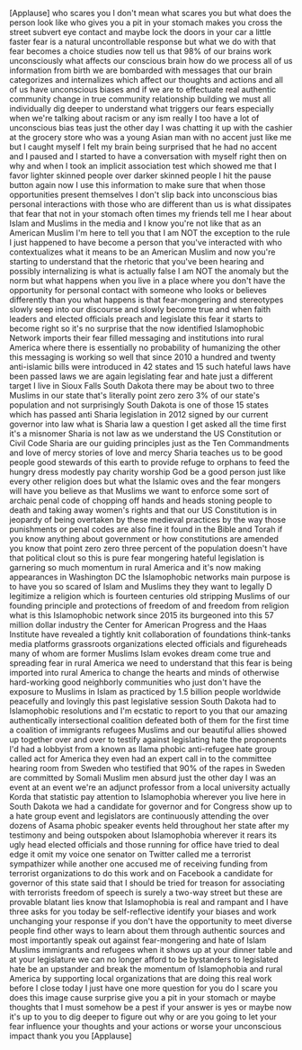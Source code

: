 
[Applause]
who scares you I don&#39;t mean what scares
you but what does the person look like
who gives you a pit in your stomach
makes you cross the street subvert eye
contact and maybe lock the doors in your
car a little faster fear is a natural
uncontrollable response but what we do
with that fear becomes a choice studies
now tell us that 98% of our brains work
unconsciously what affects our conscious
brain how do we process all of us
information from birth we are bombarded
with messages that our brain categorizes
and internalizes which affect our
thoughts and actions and all of us have
unconscious biases and if we are to
effectuate real authentic community
change in true community relationship
building we must all individually dig
deeper to understand what triggers our
fears especially when we&#39;re talking
about racism or any ism really I too
have a lot of unconscious bias teas just
the other day I was chatting it up with
the cashier at the grocery store who was
a young Asian man with no accent just
like me but I caught myself I felt my
brain being surprised that he had no
accent and I paused and I started to
have a conversation with myself right
then on why and when I took an implicit
association test which showed me that I
favor lighter skinned people over darker
skinned people I hit the pause button
again now I use this information to make
sure that when those opportunities
present themselves I don&#39;t slip back
into
unconscious bias personal interactions
with those who are different than us is
what dissipates that fear that not in
your stomach often times my friends tell
me I hear about Islam and Muslims in the
media and I know you&#39;re not like that as
an American Muslim I&#39;m here to tell you
that I am NOT the exception to the rule
I just happened to have become a person
that you&#39;ve interacted with who
contextualizes what it means to be an
American Muslim and now you&#39;re starting
to understand that the rhetoric that
you&#39;ve been hearing and possibly
internalizing is what is actually false
I am NOT the anomaly but the norm but
what happens when you live in a place
where you don&#39;t have the opportunity for
personal contact with someone who looks
or believes differently than you what
happens is that fear-mongering and
stereotypes slowly seep into our
discourse and slowly become true and
when faith leaders and elected officials
preach and legislate this fear it starts
to become right so it&#39;s no surprise that
the now identified Islamophobic Network
imports their fear filled messaging and
institutions into rural America where
there is essentially no probability of
humanizing the other this messaging is
working so well that since 2010 a
hundred and twenty anti-islamic bills
were introduced in 42 states and 15 such
hateful laws have been passed laws we
are again legislating fear and hate just
a different target I live in Sioux Falls
South Dakota there may be about two to
three Muslims in our state that&#39;s
literally point zero
zero 3% of our state&#39;s population and
not surprisingly South Dakota is one of
those 15 states which has passed anti
Sharia legislation in 2012 signed by our
current governor into law what is Sharia
law a question I get asked all the time
first it&#39;s a misnomer Sharia is not law
as we understand the US Constitution or
Civil Code Sharia are our guiding
principles just as the Ten Commandments
and love of mercy stories of love and
mercy Sharia teaches us to be good
people good stewards of this earth to
provide refuge to orphans to feed the
hungry dress modestly pay charity
worship God be a good person just like
every other religion does but what the
Islamic oves and the fear mongers will
have you believe as that Muslims we want
to enforce some sort of archaic penal
code of chopping off hands and heads
stoning people to death and taking away
women&#39;s rights and that our US
Constitution is in jeopardy of being
overtaken by these medieval practices by
the way those punishments or penal codes
are also fine it found in the Bible and
Torah if you know anything about
government or how constitutions are
amended you know that point zero zero
three percent of the population doesn&#39;t
have that political clout so this is
pure fear mongering hateful legislation
is garnering so much momentum in rural
America and it&#39;s now making appearances
in Washington DC
the Islamophobic networks main purpose
is to have you so scared of Islam and
Muslims they they want to legally D
legitimize a religion which is fourteen
centuries old stripping Muslims of our
founding principle
and protections of freedom of and
freedom from religion what is this
Islamophobic network since 2015 its
burgeoned into this 57 million dollar
industry the Center for American
Progress and the Haas Institute have
revealed a tightly knit collaboration of
foundations think-tanks media platforms
grassroots organizations elected
officials and figureheads many of whom
are former Muslims Islam evokes dream
come true and spreading fear in rural
America we need to understand that this
fear is being imported into rural
America to change the hearts and minds
of otherwise hard-working good
neighborly communities who just don&#39;t
have the exposure to Muslims in Islam as
practiced by 1.5 billion people
worldwide peacefully and lovingly this
past legislative session South Dakota
had to Islamophobic resolutions and I&#39;m
ecstatic to report to you that our
amazing
authentically intersectional coalition
defeated both of them for the first time
a coalition of immigrants refugees
Muslims and our beautiful allies showed
up together over and over to testify
against legislating hate the proponents
I&#39;d had a lobbyist from a known as llama
phobic anti-refugee hate group called
act for America
they even had an expert call in to the
committee hearing room from Sweden who
testified that 90% of the rapes in
Sweden are committed by Somali Muslim
men absurd
just the other day I was an event at an
event we&#39;re an adjunct professor from a
local university actually Korda that
statistic pay attention to Islamophobia
wherever you live here in South Dakota
we had a candidate for governor and for
Congress show up to a hate group event
and legislators are continuously
attending the over dozens of Asama
phobic speaker events held throughout
her state after my testimony and being
outspoken about Islamophobia wherever it
rears its ugly head elected officials
and those running for office have tried
to deal edge it omit my voice one
senator on Twitter called me a terrorist
sympathizer while another one accused me
of receiving funding from terrorist
organizations to do this work and on
Facebook a candidate for governor of
this state said that I should be tried
for treason for associating with
terrorists freedom of speech is surely a
two-way street
but these are provable blatant lies know
that Islamophobia is real and rampant
and I have three asks for you today be
self-reflective identify your biases and
work unchanging your response if you
don&#39;t have the opportunity to meet
diverse people find other ways to learn
about them through authentic sources and
most importantly speak out against
fear-mongering and hate of Islam Muslims
immigrants and refugees when it shows up
at your dinner table and at your
legislature we can no longer afford to
be bystanders to legislated hate be an
upstander and break the momentum of
Islamophobia and rural
America by supporting local
organizations that are doing this real
work before I close today I just have
one more question for you
do I scare you does this image cause
surprise give you a pit in your stomach
or maybe thoughts that I must somehow be
a pest if your answer is yes or maybe
now it&#39;s up to you to dig deeper to
figure out why or are you going to let
your fear influence your thoughts and
your actions or worse your unconscious
impact thank you
you
[Applause]
